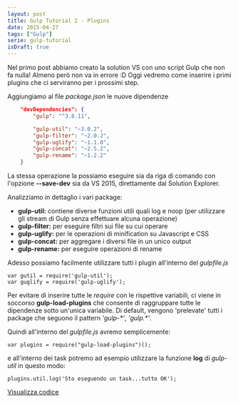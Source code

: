 ```yaml
---
layout: post
title: Gulp Tutorial 2 - Plugins
date: 2015-04-27
tags: ["Gulp"]
serie: gulp-tutorial
isDraft: true
---
```


Nel primo post abbiamo creato la solution VS con uno script Gulp che non fa nulla! Almeno però non va in errore :D
Oggi vedremo come inserire i primi plugins che ci serviranno per i prossimi step.

Aggiungiamo al file *package.json* le nuove dipendenze 

``` json
	"devDependencies": {
        "gulp": "^3.8.11",

        "gulp-util": "~3.0.2",
        "gulp-filter": "~2.0.2",
        "gulp-uglify": "~1.1.0",
        "gulp-concat": "~2.5.2",
        "gulp-rename": "~1.2.2"
    }
```

La stessa operazione la possiamo eseguire sia da riga di comando con l'opzione **--save-dev** sia da VS 2015, direttamente dal Solution Explorer.

Analizziamo in dettaglio i vari package:
* **gulp-util:** contiene diverse funzioni utili quali log e noop (per utilizzare gli stream di Gulp senza effettuare alcuna operazione)
* **gulp-filter:** per eseguire filtri sui file su cui operare
* **gulp-uglify:** per le operazioni di minification su Javascript e CSS
* **gulp-concat:** per aggregare i diversi file in un unico output
* **gulp-rename:** per eseguire operazioni di rename

Adesso possiamo facilmente utilizzare tutti i plugin all'interno del *gulpfile.js*

```
var gutil = require('gulp-util');
var guglify = require('gulp-uglify');
```

Per evitare di inserire tutte le *require* con le rispettive variabili, ci viene in soccorso **gulp-load-plugins** che consente di raggruppare tutte le dipendenze sotto un'unica variabile. Di default, vengono 'prelevate' tutti i package che seguono il pattern *'gulp-\*'*, *'gulp.\*'*. 

Quindi all'interno del *gulpfile.js* avremo semplicemente:

```
var plugins = require("gulp-load-plugins")();
```

e all'interno dei task potremo ad esempio utilizzare la funzione **log** di *gulp-util* in questo modo:

```
plugins.util.log('Sto eseguendo un task...tutto OK');
```

[Visualizza codice](https://github.com/salem84/AngularTsMvcWebApp/tree/b069abc1ba6f8d1226d46fa85580e67bd38fc469)